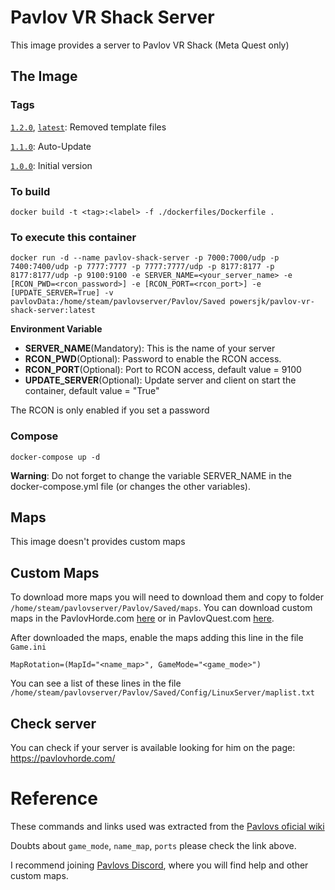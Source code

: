 # Pavlov VR Shack Server
This image provides a server to Pavlov VR Shack (Meta Quest only)


## The Image

### Tags
[`1.2.0`](https://github.com/XavierSJC/pavlov-vr-quest-server/tree/v1.2.0), [`latest`](https://github.com/XavierSJC/pavlov-vr-quest-server/tree/main): Removed template files

[`1.1.0`](https://github.com/XavierSJC/pavlov-vr-quest-server/tree/v1.1.0): Auto-Update

[`1.0.0`](https://github.com/XavierSJC/pavlov-vr-quest-server/tree/v1.0.0): Initial version

### To build
```
docker build -t <tag>:<label> -f ./dockerfiles/Dockerfile .
```

### To execute this container
```
docker run -d --name pavlov-shack-server -p 7000:7000/udp -p 7400:7400/udp -p 7777:7777 -p 7777:7777/udp -p 8177:8177 -p 8177:8177/udp -p 9100:9100 -e SERVER_NAME=<your_server_name> -e [RCON_PWD=<rcon_password>] -e [RCON_PORT=<rcon_port>] -e [UPDATE_SERVER=True] -v pavlovData:/home/steam/pavlovserver/Pavlov/Saved powersjk/pavlov-vr-shack-server:latest
```

**Environment Variable**
* **SERVER_NAME**(Mandatory): This is the name of your server
* **RCON_PWD**(Optional): Password to enable the RCON access.
* **RCON_PORT**(Optional): Port to RCON access, default value = 9100
* **UPDATE_SERVER**(Optional): Update server and client on start the container, default value = "True"

The RCON is only enabled if you set a password

### Compose
```
docker-compose up -d
```
**Warning**: Do not forget to change the variable SERVER_NAME in the docker-compose.yml file (or changes the other variables).

## Maps
This image doesn't provides custom maps

## Custom Maps
To download more maps you will need to download them and copy to folder `/home/steam/pavlovserver/Pavlov/Saved/maps`.
You can download custom maps in the PavlovHorde.com [here](https://drive.google.com/drive/folders/1m_CSwuqJ2TdO56jY0Kv-YgrV0-LKJHav) or in PavlovQuest.com [here](https://app.mediafire.com/68y2fkoxhik3b).

After downloaded the maps, enable the maps adding this line in the file `Game.ini`
```
MapRotation=(MapId="<name_map>", GameMode="<game_mode>") 
```
You can see a list of these lines in the file `/home/steam/pavlovserver/Pavlov/Saved/Config/LinuxServer/maplist.txt`

## Check server
You can check if your server is available looking for him on the page:
https://pavlovhorde.com/

# Reference
These commands and links used was extracted from the [Pavlovs oficial wiki](http://wiki.pavlov-vr.com/index.php?title=Dedicated_server)

Doubts about `game_mode`,  `name_map`, `ports` please check the link above.

I recommend joining [Pavlovs Discord](https://discord.gg/pavlov-vr), where you will find help and other custom maps.